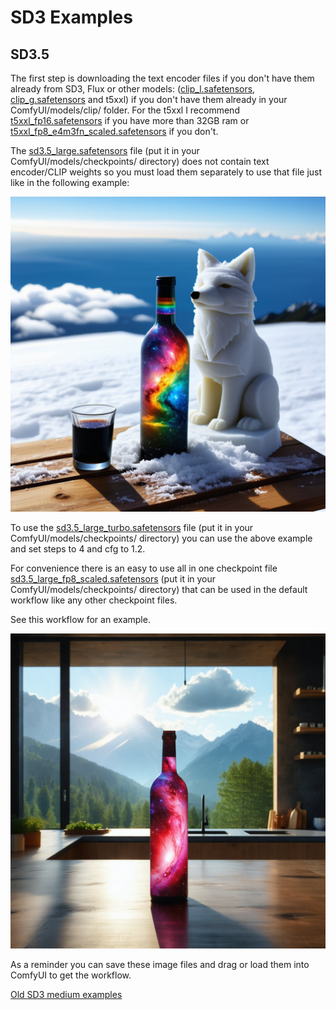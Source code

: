 # SD3 Examples

## SD3.5

The first step is downloading the text encoder files if you don't have them already from SD3, Flux or other models: ([clip_l.safetensors](https://huggingface.co/Comfy-Org/stable-diffusion-3.5-fp8/blob/main/text_encoders/clip_l.safetensors), [clip_g.safetensors](https://huggingface.co/Comfy-Org/stable-diffusion-3.5-fp8/blob/main/text_encoders/clip_g.safetensors) and t5xxl) if you don't have them already in your ComfyUI/models/clip/ folder. For the t5xxl I recommend [t5xxl_fp16.safetensors](https://huggingface.co/Comfy-Org/stable-diffusion-3.5-fp8/blob/main/text_encoders/t5xxl_fp16.safetensors) if you have more than 32GB ram or [t5xxl_fp8_e4m3fn_scaled.safetensors](https://huggingface.co/Comfy-Org/stable-diffusion-3.5-fp8/blob/main/text_encoders/t5xxl_fp8_e4m3fn_scaled.safetensors) if you don't.

The [sd3.5_large.safetensors](https://huggingface.co/stabilityai/stable-diffusion-3.5-large/tree/main) file (put it in your ComfyUI/models/checkpoints/ directory) does not contain text encoder/CLIP weights so you must load them separately to use that file just like in the following example:

![Example](sd3.5_text_encoders_example.png)

To use the [sd3.5_large_turbo.safetensors](https://huggingface.co/stabilityai/stable-diffusion-3.5-large-turbo/tree/main) file (put it in your ComfyUI/models/checkpoints/ directory) you can use the above example and set steps to 4 and cfg to 1.2.

For convenience there is an easy to use all in one checkpoint file [sd3.5_large_fp8_scaled.safetensors](https://huggingface.co/Comfy-Org/stable-diffusion-3.5-fp8/blob/main/sd3.5_large_fp8_scaled.safetensors) (put it in your ComfyUI/models/checkpoints/ directory) that can be used in the default workflow like any other checkpoint files.

See this workflow for an example.

![Example](sd3.5_simple_example.png)

As a reminder you can save these image files and drag or load them into ComfyUI to get the workflow.


[Old SD3 medium examples](README_old.md)


